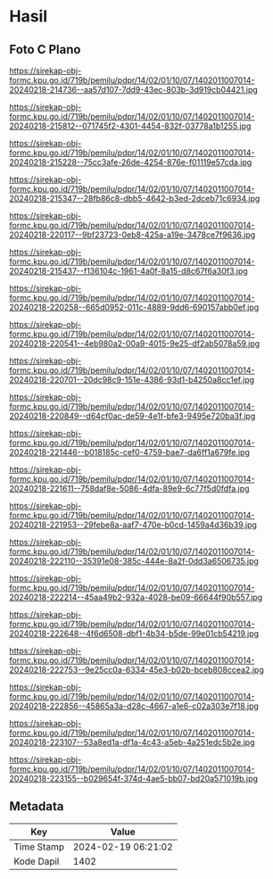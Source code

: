 # Hasil

## Foto C Plano

https://sirekap-obj-formc.kpu.go.id/719b/pemilu/pdpr/14/02/01/10/07/1402011007014-20240218-214736--aa57d107-7dd9-43ec-803b-3d919cb04421.jpg

https://sirekap-obj-formc.kpu.go.id/719b/pemilu/pdpr/14/02/01/10/07/1402011007014-20240218-215812--071745f2-4301-4454-832f-03778a1b1255.jpg

https://sirekap-obj-formc.kpu.go.id/719b/pemilu/pdpr/14/02/01/10/07/1402011007014-20240218-215228--75cc3afe-26de-4254-876e-f01119e57cda.jpg

https://sirekap-obj-formc.kpu.go.id/719b/pemilu/pdpr/14/02/01/10/07/1402011007014-20240218-215347--28fb86c8-dbb5-4642-b3ed-2dceb71c6934.jpg

https://sirekap-obj-formc.kpu.go.id/719b/pemilu/pdpr/14/02/01/10/07/1402011007014-20240218-220117--9bf23723-0eb8-425a-a19e-3478ce7f9636.jpg

https://sirekap-obj-formc.kpu.go.id/719b/pemilu/pdpr/14/02/01/10/07/1402011007014-20240218-215437--f136104c-1961-4a0f-8a15-d8c67f6a30f3.jpg

https://sirekap-obj-formc.kpu.go.id/719b/pemilu/pdpr/14/02/01/10/07/1402011007014-20240218-220258--665d0952-011c-4889-9dd6-690157abb0ef.jpg

https://sirekap-obj-formc.kpu.go.id/719b/pemilu/pdpr/14/02/01/10/07/1402011007014-20240218-220541--4eb980a2-00a9-4015-9e25-df2ab5078a59.jpg

https://sirekap-obj-formc.kpu.go.id/719b/pemilu/pdpr/14/02/01/10/07/1402011007014-20240218-220701--20dc98c9-151e-4386-93d1-b4250a8cc1ef.jpg

https://sirekap-obj-formc.kpu.go.id/719b/pemilu/pdpr/14/02/01/10/07/1402011007014-20240218-220849--d64cf0ac-de59-4e1f-bfe3-9495e720ba3f.jpg

https://sirekap-obj-formc.kpu.go.id/719b/pemilu/pdpr/14/02/01/10/07/1402011007014-20240218-221446--b018185c-cef0-4759-bae7-da6ff1a679fe.jpg

https://sirekap-obj-formc.kpu.go.id/719b/pemilu/pdpr/14/02/01/10/07/1402011007014-20240218-221611--758daf8e-5086-4dfa-89e9-6c77f5d0fdfa.jpg

https://sirekap-obj-formc.kpu.go.id/719b/pemilu/pdpr/14/02/01/10/07/1402011007014-20240218-221953--29febe8a-aaf7-470e-b0cd-1459a4d36b39.jpg

https://sirekap-obj-formc.kpu.go.id/719b/pemilu/pdpr/14/02/01/10/07/1402011007014-20240218-222110--35391e08-385c-444e-8a2f-0dd3a6506735.jpg

https://sirekap-obj-formc.kpu.go.id/719b/pemilu/pdpr/14/02/01/10/07/1402011007014-20240218-222214--45aa49b2-932a-4028-be09-66644f90b557.jpg

https://sirekap-obj-formc.kpu.go.id/719b/pemilu/pdpr/14/02/01/10/07/1402011007014-20240218-222648--4f6d6508-dbf1-4b34-b5de-99e01cb54219.jpg

https://sirekap-obj-formc.kpu.go.id/719b/pemilu/pdpr/14/02/01/10/07/1402011007014-20240218-222753--9e25cc0a-6334-45e3-b02b-bceb808ccea2.jpg

https://sirekap-obj-formc.kpu.go.id/719b/pemilu/pdpr/14/02/01/10/07/1402011007014-20240218-222856--45865a3a-d28c-4667-a1e6-c02a303e7f18.jpg

https://sirekap-obj-formc.kpu.go.id/719b/pemilu/pdpr/14/02/01/10/07/1402011007014-20240218-223107--53a8ed1a-df1a-4c43-a5eb-4a251edc5b2e.jpg

https://sirekap-obj-formc.kpu.go.id/719b/pemilu/pdpr/14/02/01/10/07/1402011007014-20240218-223155--b029654f-374d-4ae5-bb07-bd20a571019b.jpg


## Metadata

| Key        | Value               |
| ---------- | ------------------- |
| Time Stamp | 2024-02-19 06:21:02 |
| Kode Dapil | 1402                |



